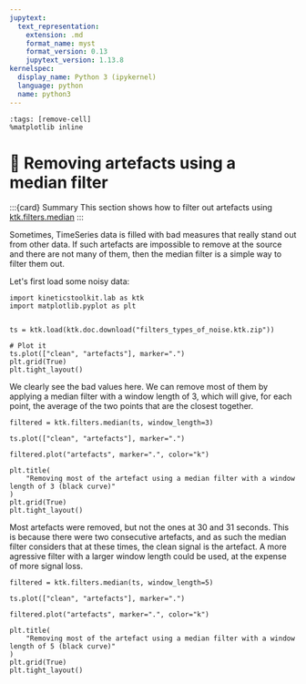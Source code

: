 ```yaml
---
jupytext:
  text_representation:
    extension: .md
    format_name: myst
    format_version: 0.13
    jupytext_version: 1.13.8
kernelspec:
  display_name: Python 3 (ipykernel)
  language: python
  name: python3
---
```


```{code-cell} ipython3
:tags: [remove-cell]
%matplotlib inline
```

# 📖 Removing artefacts using a median filter

:::{card} Summary
This section shows how to filter out artefacts using [ktk.filters.median](api/ktk.filters.median.rst)
:::

Sometimes, TimeSeries data is filled with bad measures that really stand out from other data. If such artefacts are impossible to remove at the source and there are not many of them, then the median filter is a simple way to filter them out.

Let's first load some noisy data:

```{code-cell} ipython3
import kineticstoolkit.lab as ktk
import matplotlib.pyplot as plt


ts = ktk.load(ktk.doc.download("filters_types_of_noise.ktk.zip"))

# Plot it
ts.plot(["clean", "artefacts"], marker=".")
plt.grid(True)
plt.tight_layout()
```

We clearly see the bad values here. We can remove most of them by applying a median filter with a window length of 3, which will give, for each point, the average of the two points that are the closest together.

```{code-cell} ipython3
filtered = ktk.filters.median(ts, window_length=3)

ts.plot(["clean", "artefacts"], marker=".")

filtered.plot("artefacts", marker=".", color="k")

plt.title(
    "Removing most of the artefact using a median filter with a window length of 3 (black curve)"
)
plt.grid(True)
plt.tight_layout()
```

Most artefacts were removed, but not the ones at 30 and 31 seconds. This is because there were two consecutive artefacts, and as such the median filter considers that at these times, the clean signal is the artefact. A more agressive filter with a larger window length could be used, at the expense of more signal loss.

```{code-cell} ipython3
filtered = ktk.filters.median(ts, window_length=5)

ts.plot(["clean", "artefacts"], marker=".")

filtered.plot("artefacts", marker=".", color="k")

plt.title(
    "Removing most of the artefact using a median filter with a window length of 5 (black curve)"
)
plt.grid(True)
plt.tight_layout()
```
